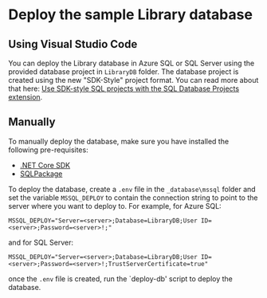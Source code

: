 # Deploy the sample Library database

## Using Visual Studio Code

You can deploy the Library database in Azure SQL or SQL Server using the provided database project in `LibraryDB` folder. The database project is created using the new "SDK-Style" project format. You can read more about that here: [Use SDK-style SQL projects with the SQL Database Projects extension](https://learn.microsoft.com/sql/azure-data-studio/extensions/sql-database-project-extension-build?view=sql-server-ver16).

## Manually

To manually deploy the database, make sure you have installed the following pre-requisites:

- [.NET Core SDK](https://dotnet.microsoft.com/download/dotnet)
- [SQLPackage](https://learn.microsoft.com/sql/tools/sqlpackage/sqlpackage-download?view=sql-server-ver16)

To deploy the database, create a `.env` file in the `_database\mssql` folder and set the variable `MSSQL_DEPLOY` to contain the connection string to point to the server where you want to deploy to. For example, for Azure SQL:

```text
MSSQL_DEPLOY="Server=<server>;Database=LibraryDB;User ID=<server>;Password=<server>!;"
```

and for SQL Server: 

```
MSSQL_DEPLOY="Server=<server>;Database=LibraryDB;User ID=<server>;Password=<server>!;TrustServerCertificate=true"
```

once the `.env` file is created, run the `deploy-db' script to deploy the database.